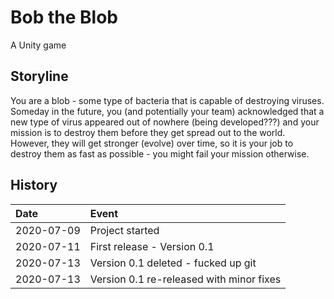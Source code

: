 # Bob the Blob
A Unity game

## Storyline
You are a blob - some type of bacteria that is capable of destroying viruses. Someday in the future, you (and potentially your team) acknowledged that a new type of virus appeared out of nowhere (being developed???) and your mission is to destroy them before they get spread out to the world. However, they will get stronger (evolve) over time, so it is your job to destroy them as fast as possible - you might fail your mission otherwise.

## History
| Date | Event |
|:---- |:----- |
| 2020-07-09 | Project started |
| 2020-07-11 | First release - Version 0.1 |
| 2020-07-13 | Version 0.1 deleted - fucked up git |
| 2020-07-13 | Version 0.1 re-released with minor fixes |